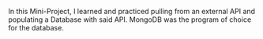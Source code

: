 In this Mini-Project, I learned and practiced pulling from an external API and populating a Database with said API. MongoDB was the program of choice for the database.
